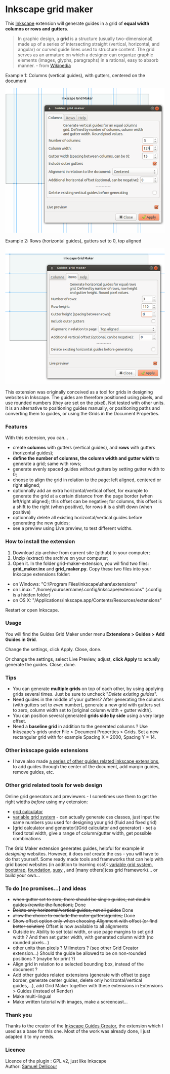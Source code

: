 Inkscape grid maker
===================

This [Inkscape](http://inkscape.org/) extension will generate guides in a grid of **equal width columns or rows and gutters**.

> In graphic design, a **grid** is a structure (usually two-dimensional) made up of a series of intersecting straight (vertical, horizontal, and angular) or curved guide lines used to structure content. The grid serves as an armature on which a designer can organize graphic elements (images, glyphs, paragraphs) in a rational, easy to absorb manner. - from [Wikipedia](http://en.wikipedia.org/wiki/Grid_%28graphic_design%29)

Example 1: Columns (vertical guides), with gutters, centered on the document

![grid maker with columns](img/inkscape-gridmaker.png)

Example 2: Rows (horizontal guides), gutters set to 0, top aligned

![grid maker with rows](img/inkscape-gridmaker2.png)

This extension was originally conceived as a tool for grids in designing websites in Inkscape. The guides are therefore positioned using pixels, and use rounded numbers (they are set on the pixel). Not tested with other units. It is an alternative to positioning guides manually, or positioning paths and converting them to guides, or using the Grids in the Document Properties.

### Features

With this extension, you can...
- create **columns** with gutters (vertical guides), and **rows** with gutters (horizontal guides);
- **define the number of columns, the column width and gutter width** to generate a grid; same with rows;
- generate evenly spaced guides *without* gutters by setting gutter width to 0;
- choose to align the grid in relation to the page: left aligned, centered or right aligned;
- optionnally add an extra horizontal/vertical offset, for example to generate the grid at a certain distance from the page border (when left/right aligned); this offset can be negative; for columns, this offset is a shift to the right (when positive), for rows it is a shift down (when positive)
- optionnally delete all existing horizontal/vertical guides before generating the new guides;
- see a preview using Live preview, to test different widths.

### How to install the extension

1. Download zip archive from current site (github) to your computer;
2. Unzip (extract) the archive on your computer;
3. Open it. In the folder grid-maker-extension, you wil find two files: **grid_maker.inx** and **grid_maker.py**. Copy these two files into your Inkscape extensions folder:

- on Windows: "C:\Program Files\Inkscape\share\extensions"
- on Linux: " /home/yourusername/.config/inkscape/extensions" (.config is a hidden folder)
- on OS X: "/Applications/Inkscape.app/Contents/Resources/extensions" 

Restart or open Inkscape.

### Usage

You will find the Guides Grid Maker under menu **Extensions > Guides > Add Guides in Grid**.

Change the settings, click Apply. Close, done.

Or change the settings, select Live Preview, adjust, **click Apply** to actually generate the guides. Close, done.

### Tips

- You can generate **multiple grids** on top of each other, by using applying grids several times. Just be sure to uncheck "*Delete existing guides*". 
- Need guides in the middle of your gutters? After generating the columns (with gutters set to *even* number), generate a new grid with gutters set to zero, column width set to [original column width + gutter width]. 
- You can position several generated **grids side by side** using a very large offset.
- Need a **baseline grid** in addition to the generated columns ? Use Inkscape's grids under File > Document Properties > Grids. Set a new rectangular grid with for example Spacing X = 2000, Spacing Y = 14.

### Other inkscape guide extensions

- I have also made [a series of other guides related inkscape extensions](https://github.com/sambody/inkscape-guide-tools), to add guides through the center of the document, add margin guides, remove guides, etc.

### Other grid related tools for web design

Online grid generators and previewers - I sometimes use them to get the right widths *before* using my extension: 

- [grid calculator](http://www.29digital.net/grid/)
- [variable grid system](http://grids.heroku.com/) - can actually generate css classes, just input the same numbers you used for designing your grid (fluid and fixed grid)
- [grid calculator and generator](Grid calculator and generator) - set a fixed total width, give a range of column/gutter width, get possible combinations

The Grid Maker extension generates guides, helpful for example in *designing* websites. However, it does *not* create the css - you will have to do that yourself. Some ready made tools and frameworks that can help with grid based websites (in addition to learning css!): [variable grid system](http://grids.heroku.com/), [bootstrap](http://getbootstrap.com/), [foundation](http://foundation.zurb.com/), [susy](http://susy.oddbird.net/)  , and [many others](css grid framework)... or build your own...

### To do (no promises...) and ideas

- ~~when gutter set to zero, there should be single guides, not double guides (rewrite the function);~~ Done
- ~~Delete only horizontal/vertical guides, not all guides~~ Done
- ~~allow the choice to exclude the outer gutters/guides;~~ Done
- ~~Show offset option only when choosing Alignment with offset (or find better solution)~~ Offset is now available to all alignments
- Outside in: Ability to set total width, or use page margins to set grid width ? And then set gutter width, with generated column width (no rounded pixels...)
- other units than pixels ? Milimeters ? (see other Grid Creator extension...) Should the guide be allowed to be on non-rounded positions ? (maybe for print ?)
- Align grid in relation to a selected bounding box, instead of the document ?
- Add other guides related extensions (generate with offset to page border, generate center guides, delete only horizontal/vertical guides,...), add Grid Maker together with these extensions in Extensions > Guides (instead of Render)
- Make multi-lingual
- Make written tutorial with images, make a screencast...

### Thank you

Thanks to the creator of the [Inkscape Guides Creator](http://code.google.com/p/inkscape-guides-creator/), the extension which I used as a base for this one. Most of the work was already done, I just adapted it to my needs.

### Licence

Licence of the plugin : GPL v2, just like Inkscape  
Author: [Samuel Dellicour](http://www.samplify.be)